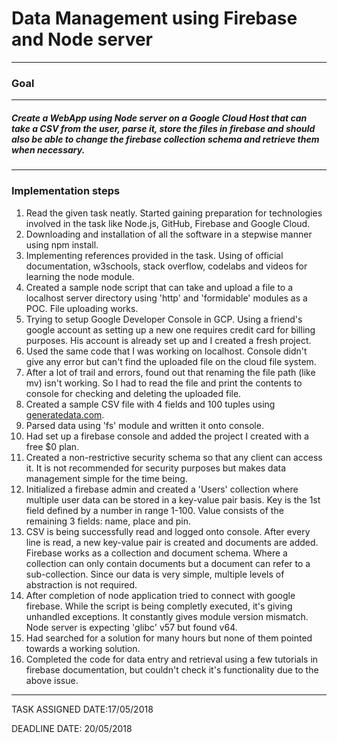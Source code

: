 # Data Management using Firebase and Node server
------

### Goal
------
##### Create a WebApp using Node server on a Google Cloud Host that can take a CSV from the user, parse it, store the files in firebase and should also be able to change the firebase collection schema and retrieve them when necessary.
------
### Implementation steps
1. Read the given task neatly. Started gaining preparation for technologies involved in the task like Node.js, GitHub, Firebase and Google Cloud.
2. Downloading and installation of all the software in a stepwise manner using npm install.
3. Implementing references provided in the task. Using of official documentation, w3schools, stack overflow, codelabs and videos for learning the node module.
4. Created a sample node script that can take and upload a file to a localhost server directory using 'http' and 'formidable' modules as a POC. File uploading works.
5. Trying to setup Google Developer Console in GCP. Using a friend's google account as setting up a new one requires credit card for billing purposes. His account is already set up and I created a fresh project.
6. Used the same code that I was working on localhost. Console didn't give any error but can't find the uploaded file on the cloud file system.
7. After a lot of trail and errors, found out that renaming the file path (like mv) isn't working. So I had to read the file and print the contents to console for checking and deleting the uploaded file.
8. Created a sample CSV file with 4 fields and 100 tuples using [generatedata.com](http://www.generatedata.com).
9. Parsed data using 'fs' module and written it onto console.
10. Had set up a firebase console and added the project I created with a free $0 plan.
11. Created a non-restrictive security schema so that any client can access it. It is not recommended for security purposes but makes data management simple for the time being.
12. Initialized a firebase admin and created a 'Users' collection where multiple user data can be stored in a key-value pair basis. Key is the 1st field defined by a number in range 1-100. Value consists of the remaining 3 fields: name, place and pin.
13. CSV is being successfully read and logged onto console. After every line is read, a new key-value pair is created and documents are added. Firebase works as a collection and document schema. Where a collection can only contain documents but a document can refer to a sub-collection. Since our data is very simple, multiple levels of abstraction is not required.
14. After completion of node application tried to connect with google firebase. While the script is being completly executed, it's giving unhandled exceptions. It constantly gives module version mismatch. Node server is expecting 'glibc' v57 but found v64.
15. Had searched for a solution for many hours but none of them pointed towards a working solution.
16. Completed the code for data entry and retrieval using a few tutorials in firebase documentation, but couldn't check it's functionality due to the above issue.
------
TASK ASSIGNED DATE:17/05/2018

DEADLINE DATE: 20/05/2018
